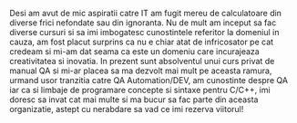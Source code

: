 Desi am avut de mic aspiratii catre IT am fugit mereu de calculatoare din diverse frici nefondate sau din ignoranta. Nu de mult am inceput sa fac diverse
cursuri si sa imi imbogatesc cunostintele referitor la domeniul in cauza, am fost placut surprins ca nu e chiar atat de infricosator pe cat credeam
si mi-am dat seama ca este un domeniu care incurajeaza creativitatea si inovatia. In prezent sunt absolventul unui curs privat de manual QA si mi-ar placea sa
ma dezvolt mai mult pe aceasta ramura, urmand usor tranzitia catre QA Automation/DEV, am cunostinte despre QA iar ca si limbaje de programare concepte si sintaxe
pentru C/C++, imi doresc sa invat cat mai multe si ma bucur sa fac parte din aceasta organizatie, astept cu nerabdare sa vad ce imi rezerva viitorul! 
